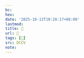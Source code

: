 ```yaml
---
bc:
hex:
date: '2025-10-13T10:28:17+08:00'
lastmod:
title: 􄡋
url: 􄡋
tags: [𥀹]
src: DCCV
note:
---
```

